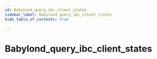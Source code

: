 ```yaml
---
id: Babylond_query_ibc_client_states
sidebar_label: Babylond_query_ibc_client_states
hide_table_of_contents: true

---
```


# Babylond_query_ibc_client_states